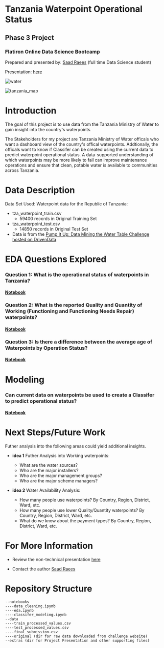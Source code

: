 # Tanzania Waterpoint Operational Status

## Phase 3 Project
### Flatiron Online Data Science Bootcamp

Prepared and presented by: [Saad Raees](https://www.linkedin.com/in/saad-raees-19b1231a9/) (full time Data Science student)

Presentation: [here](https://docs.google.com/presentation/d/15tefq3OIQ0aiemq4IUCQiW8P1u8KvS9LVE3gPtKSVGA/edit#slide=id.gbdda438371_0_863)



![water](images/pexels-photo-2837863.jpeg)

![tanzania_map](images/tanzania-map.gif)


# Introduction

The goal of this project is to use data from the Tanzania Ministry of Water to gain insight into the country's waterpoints.   

The Stakeholders for my project are Tanzania Ministry of Water officals who want a dashboard view of the country's offical waterpoints. Addtionally, the officals want to know if Classifer can be created using the current data to predict waterpoint operational status. A data-supported understanding of which waterpoints may be more likely to fail can improve maintenance operations and ensure that clean, potable water is available to communities across Tanzania.


# Data Description

Data Set Used: Waterpoint data for the Republic of Tanzania:
* tza_waterpoint_train.csv
    * 59400 records in Original Training Set
* tza_waterpoint_test.csv
    * 14850 records in Original Test Set
* Data is from the [Pump It Up: Data Mining the Water Table Challenge hosted on DrivenData](https://www.drivendata.org/competitions/7/pump-it-up-data-mining-the-water-table/page/23/)


# EDA Questions Explored
### Question 1: What is the operational status of waterpoints in Tanzania?
#### [Notebook](./Phase_3_project_Saads/EDA.ipynb)


### Question 2: What is the reported Quality and Quantity of Working (Functioning and Functioning Needs Repair) waterpoints?
#### [Notebook](./Phase_3_project_Saad/EDA.ipynb)


### Question 3: Is there a difference between the average age of Waterpoints by Operation Status?
#### [Notebook](./notebooks/EDA.ipynb)



# Modeling
### Can current data on waterpoints be used to create a Classifer to predict operational status?
#### [Notebook](./Phase_3_project_Saad/Modelling.ipynb)



# Next Steps/Future Work

Futher analysis into the following areas could yield additional insights.

* __idea 1__  Futher Analysis into Working waterpoints:
    * What are the water sources? 
    * Who are the major installers?
    * Who are the major management groups?
    * Who are the major scheme managers?

* __idea 2__  Water Availability Analysis:
    * How many people use waterpoints? By Country, Region, District, Ward, etc. 
    * How many people use lower Quality/Quantity waterpoints? By Country, Region, District, Ward, etc. 
    * What do we know about the payment types? By Country, Region, District, Ward, etc.


# For More Information
* Review the non-technical presentation [here](https://docs.google.com/presentation/d/15tefq3OIQ0aiemq4IUCQiW8P1u8KvS9LVE3gPtKSVGA/edit#slide=id.gbdda438371_0_863)


* Contact the author [Saad Raees](https://www.linkedin.com/in/saad-raees-19b1231a9/)


# Repository Structure
```
--notebooks
----data_cleaning.ipynb
----eda.ipynb
----classifer_modeling.ipynb
--data
----train_processed_values.csv
----test_processed_values.csv
----final_submission.csv
----original (dir for raw data downloaded from challenge website)
--extras (dir for Project Presentation and other supporting files)
```

